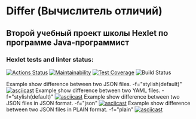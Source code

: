 # **Differ (Вычислитель отличий)**

## Второй учебный проект школы Hexlet по программе Java-программист 


### Hexlet tests and linter status:

[![Actions Status](https://github.com/morningjacketup/java-project-71/workflows/hexlet-check/badge.svg)](https://github.com/morningjacketup/java-project-71/actions)
[![Maintainability](https://api.codeclimate.com/v1/badges/4b71e50c768d8f948e0c/maintainability)](https://codeclimate.com/github/morningjacketup/java-project-71/maintainability)
[![Test Coverage](https://api.codeclimate.com/v1/badges/4b71e50c768d8f948e0c/test_coverage)](https://codeclimate.com/github/morningjacketup/java-project-71/test_coverage)
![Build Status](https://github.com/morningjacketup/java-project-71/workflows/build/badge.svg)


Example show difference between two JSON files. -f="stylish(default)"
[![asciicast](https://asciinema.org/a/yFT0S9NuLoHIjUn1SR3donCtV.svg)](https://asciinema.org/a/yFT0S9NuLoHIjUn1SR3donCtV)
Example show difference between two YAML files. -f="stylish(default)"
[![asciicast](https://asciinema.org/a/LoLO0BHgHCM3VZrBpzze3guUv.svg)](https://asciinema.org/a/LoLO0BHgHCM3VZrBpzze3guUv)
Example show difference between two JSON files in JSON format. -f="json"
[![asciicast](https://asciinema.org/a/QvBcTmf11K5vLdt7zo9tmEAsD.svg)](https://asciinema.org/a/QvBcTmf11K5vLdt7zo9tmEAsD)
Example show difference between two JSON files in PLAIN format. -f="plain"
[![asciicast](https://asciinema.org/a/tDesleh3ut8ReW8O0DhqaFMHz.svg)](https://asciinema.org/a/tDesleh3ut8ReW8O0DhqaFMHz)